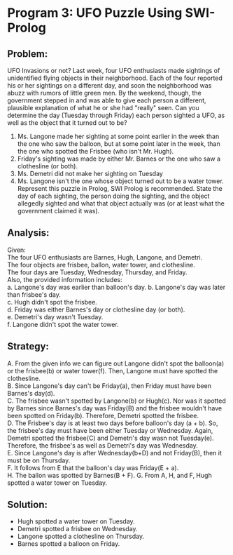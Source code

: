 # Program 3: UFO Puzzle Using SWI-Prolog

## Problem:
 UFO Invasions or not? Last week, four UFO enthusiasts made sightings of unidentified flying objects in their neighborhood. Each of the four reported his or her sightings on a different day, and soon the neighborhood was abuzz with rumors of little green men. By the weekend, though, the government stepped in and was able to give each person a different, plausible explanation of what he or she had "really" seen. Can you determine the day (Tuesday through Friday) each person sighted a UFO, as well as the object that it turned out to be?
  1. Ms. Langone made her sighting at some point earlier in the week than the one who saw the balloon, but at some point later in the week, than the one who spotted the Frisbee (who isn't Mr. Hugh).
  2. Friday's sighting was made by either Mr. Barnes or the one who saw a clothesline (or both).
  3. Ms. Demetri did not make her sighting on Tuesday
  4. Ms. Langone isn't the one whose object turned out to be a water tower.
 Represent this puzzle in Prolog, SWI Prolog is recommended. State the day of each sighting, the person doing the sighting, and the object allegedly sighted and what that object actually was (or at least what the government claimed it was).

## Analysis: 
 Given:  
  The four UFO enthusiasts are Barnes, Hugh, Langone, and Demetri.  
  The four objects are frisbee, ballon, water tower, and clothesline.  
  The four days are Tuesday, Wednesday, Thursday, and Friday.  
 Also, the provided information includes:  
  a. Langone's day was earlier than balloon's day. 
  b. Langone's day was later than frisbee's day.  
  c. Hugh didn't spot the frisbee.  
  d. Friday was either Barnes's day or clothesline day (or both).  
  e. Demetri's day wasn't Tuesday.  
  f. Langone didn't spot the water tower.  

## Strategy:
 A. From the given info we can figure out Langone didn't spot the balloon(a) or the frisbee(b) or water tower(f). Then, Langone must have spotted the clothesline.  
 B. Since Langone's day can't be Friday(a), then Friday must have been Barnes's day(d).  
 C. The frisbee wasn't spotted by Langone(b) or Hugh(c). Nor was it spotted by Barnes since Barnes's day was Friday(B) and the frisbee wouldn't have been spotted on Friday(b). Therefore, Demetri spotted the frisbee.  
 D. The Frisbee's day is at least two days before balloon's day (a + b). So, the frisbee's day must have been either Tuesday or Wednesday. Again, Demetri spotted the frisbee(C) and Demetri's day wasn not Tuesday(e). Therefore, the frisbee's as well as Demetri's day was Wednesday.  
 E. Since Langone's day is after Wednesday(b+D) and not Friday(B), then it must be on Thursday.  
 F. It follows from E that the balloon's day was Friday(E + a).  
 H. The ballon was spotted by Barnes(B + F). 
 G. From A, H, and F, Hugh spotted a water tower on Tuesday.  

## Solution:
 - Hugh spotted a water tower on Tuesday.
 - Demetri spotted a frisbee on Wednesday.
 - Langone spotted a clothesline on Thursday.
 - Barnes spotted a balloon on Friday.

